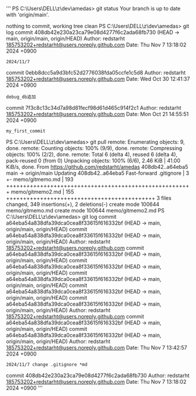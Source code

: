 '''
PS C:\Users\DELL\z\dev\amedas> git status
Your branch is up to date with 'origin/main'.

nothing to commit, working tree clean
PS C:\Users\DELL\z\dev\amedas> git log
commit 408db42e230a23ca79e08d4277f6c2ada68fb730 (HEAD -> main, origin/main, origin/HEAD)
Author: redstarht <185753202+redstarht@users.noreply.github.com>
Date:   Thu Nov 7 13:18:02 2024 +0900

    2024/11/7

commit 0ebb8dcc5a9d3bfc52d2776038fda05ccfe1c5d8
Author: redstarht <185753202+redstarht@users.noreply.github.com>
Date:   Wed Oct 30 12:41:37 2024 +0900

    debug_db追加
commit 7f3c8c13c34d7a98d81fecf98d61d465c914f2c1
Author: redstarht <185753202+redstarht@users.noreply.github.com>
Date:   Mon Oct 21 14:55:51 2024 +0900

    my_first_commit
PS C:\Users\DELL\z\dev\amedas> git pull
remote: Enumerating objects: 9, done.
remote: Counting objects: 100% (9/9), done.
remote: Compressing objects: 100% (2/2), done.
remote: Total 6 (delta 4), reused 6 (delta 4), pack-reused 0 (from 0)
Unpacking objects: 100% (6/6), 2.46 KiB | 41.00 KiB/s, done.
From https://github.com/redstarht/amedas
   408db42..a64eba5  main       -> origin/main
Updating 408db42..a64eba5
Fast-forward
 .gitignore       |   3 +-
 memo/gitmemo.md  | 193 +++++++++++++++++++++++++++++++++++++++++++++++++++++++
 memo/gitmemo2.md | 155 ++++++++++++++++++++++++++++++++++++++++++++
 3 files changed, 349 insertions(+), 2 deletions(-)
 create mode 100644 memo/gitmemo.md
 create mode 100644 memo/gitmemo2.md
PS C:\Users\DELL\z\dev\amedas> git log
commit a64eba54a838dfa39dca0cea8f33615f616332bf (HEAD -> main, origin/main, origin/HEAD)
commit a64eba54a838dfa39dca0cea8f33615f616332bf (HEAD -> main, origin/main, origin/HEAD)
Author: redstarht <185753202+redstarht@users.noreply.github.com>
commit a64eba54a838dfa39dca0cea8f33615f616332bf (HEAD -> main, origin/main, origin/HEAD)
commit a64eba54a838dfa39dca0cea8f33615f616332bf (HEAD -> main, origin/main, origin/HEAD)
commit a64eba54a838dfa39dca0cea8f33615f616332bf (HEAD -> main, origin/main, origin/HEAD)
commit a64eba54a838dfa39dca0cea8f33615f616332bf (HEAD -> main, origin/main, origin/HEAD)
commit a64eba54a838dfa39dca0cea8f33615f616332bf (HEAD -> main, origin/main, origin/HEAD)
Author: redstarht <185753202+redstarht@users.noreply.github.com>
commit a64eba54a838dfa39dca0cea8f33615f616332bf (HEAD -> main, origin/main, origin/HEAD)
commit a64eba54a838dfa39dca0cea8f33615f616332bf (HEAD -> main, origin/main, origin/HEAD)
Author: redstarht <185753202+redstarht@users.noreply.github.com>
Date:   Thu Nov 7 13:42:57 2024 +0900

    2024/11/7 change .gitignore *md

commit 408db42e230a23ca79e08d4277f6c2ada68fb730
Author: redstarht <185753202+redstarht@users.noreply.github.com>
Date:   Thu Nov 7 13:18:02 2024 +0900
'''